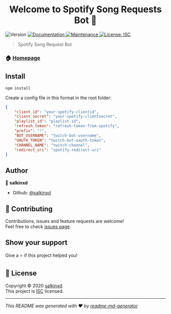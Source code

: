 <h1 align="center">Welcome to Spotify Song Requests Bot 👋</h1>
<p>
  <img alt="Version" src="https://img.shields.io/badge/version-1.0.0-blue.svg?cacheSeconds=2592000" />
  <a href="https://github.com/salkinxd/SpotifySongRequests#readme" target="_blank">
    <img alt="Documentation" src="https://img.shields.io/badge/documentation-yes-brightgreen.svg" />
  </a>
  <a href="https://github.com/salkinxd/SpotifySongRequests/graphs/commit-activity" target="_blank">
    <img alt="Maintenance" src="https://img.shields.io/badge/Maintained%3F-yes-green.svg" />
  </a>
  <a href="https://github.com/salkinxd/SpotifySongRequests/blob/master/LICENSE" target="_blank">
    <img alt="License: ISC" src="https://img.shields.io/github/license/salkinxd/spotify-song-requests" />
  </a>
</p>

> Spotify Song Request Bot

### 🏠 [Homepage](https://github.com/salkinxd/SpotifySongRequests#readme)

## Install

```ssh
npm install
```

Create a config file in this format in the root folder:
```json
{
	"client_id": "your-spotify-clientid",
    "client_secret": "your-spotify-clientsecret",
    "playlist_id": "playlist-id",
    "refresh_token": "refresh-token-from-spotify",
    "prefix": "!",
    "BOT_USERNAME": "twitch-bot-username",
    "OAUTH_TOKEN": "twitch-bot-oauth-token",
    "CHANNEL_NAME": "twitch-channel",
    "redirect_uri": "spotify-redirect-uri"
}
```

## Author

👤 **salkinxd**

* Github: [@salkinxd](https://github.com/salkinxd)

## 🤝 Contributing

Contributions, issues and feature requests are welcome!<br />Feel free to check [issues page](https://github.com/salkinxd/SpotifySongRequests/issues).

## Show your support

Give a ⭐️ if this project helped you!

## 📝 License

Copyright © 2020 [salkinxd](https://github.com/salkinxd).<br />
This project is [ISC](https://github.com/salkinxd/SpotifySongRequests/blob/master/LICENSE) licensed.

***
_This README was generated with ❤️ by [readme-md-generator](https://github.com/kefranabg/readme-md-generator)_